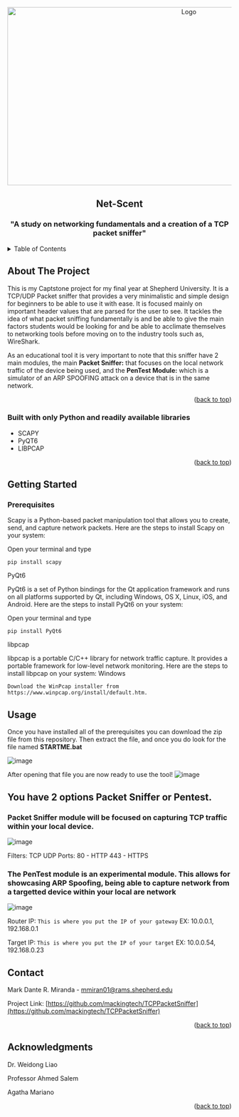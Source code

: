 <!-- PROJECT LOGO -->
<br />
<div align="center">
  <a href="https://github.com/mackingtech/TCPPacketSniffer/">
    <img src="https://user-images.githubusercontent.com/82029531/234121288-df886c2f-973f-42b4-b992-bc1d61ebf9d0.png" alt="Logo" width="800" height="400">
  </a>

  <h2 align="center">Net-Scent</h3>
  <h3 align="center">"A study on networking fundamentals and a creation of a TCP packet sniffer"</h2>
</div>





<!-- TABLE OF CONTENTS -->
<details>
  <summary>Table of Contents</summary>
  <ol>
    <li>
      <a href="#about-the-project">About The Project</a>
      <ul>
        <li><a href="#built-with">Built With</a></li>
      </ul>
    </li>
    <li>
      <a href="#getting-started">Getting Started</a>
      <ul>
        <li><a href="#prerequisites">Prerequisites</a></li>
        <li><a href="#installation">Installation</a></li>
      </ul>
    </li>
    <li><a href="#usage">Usage</a></li>
    <li><a href="#acknowledgments">Acknowledgments</a></li>
  </ol>
</details>



<!-- ABOUT THE PROJECT -->
## About The Project


This is my Captstone project for my final year at Shepherd University. It is a TCP/UDP Packet sniffer that provides a very minimalistic and simple design for beginners to be able to use it with ease. It is focused mainly on important header values that are parsed for the user to see. It tackles the idea of what packet sniffing fundamentally is and be able to give the main factors students would be looking for and be able to acclimate themselves to networking tools before moving on to the industry tools such as, WireShark. 

As an educational tool it is very important to note that this sniffer have 2 main modules, the main <b>Packet Sniffer:</b> that focuses on the local network traffic of the device being used, and the <b>PenTest Module:</b> which is a simulator of an ARP SPOOFING attack on a device that is in the same network. 


<p align="right">(<a href="#readme-top">back to top</a>)</p>



### Built with only Python and readily available libraries 

* SCAPY
* PyQT6
* LIBPCAP

<p align="right">(<a href="#readme-top">back to top</a>)</p>



<!-- GETTING STARTED -->
## Getting Started

### Prerequisites

Scapy is a Python-based packet manipulation tool that allows you to create, send, and capture network packets. Here are the steps to install Scapy on your system:

Open your terminal and type
```
pip install scapy
```

PyQt6

PyQt6 is a set of Python bindings for the Qt application framework and runs on all platforms supported by Qt, including Windows, OS X, Linux, iOS, and Android. Here are the steps to install PyQt6 on your system:

Open your terminal and type
```
pip install PyQt6
```

libpcap

libpcap is a portable C/C++ library for network traffic capture. It provides a portable framework for low-level network monitoring. Here are the steps to install libpcap on your system:
Windows

```
Download the WinPcap installer from https://www.winpcap.org/install/default.htm.
```


<!-- USAGE EXAMPLES -->
## Usage
Once you have installed all of the prerequisites you can download the zip file from this repository. Then extract the file, and once you do look for the file named <b>STARTME.bat</b>

![image](https://user-images.githubusercontent.com/82029531/234121974-edd314c2-db16-4ef5-963c-f8bd30dc6afe.png)

After opening that file you are now ready to use the tool!
![image](https://user-images.githubusercontent.com/82029531/234122193-7c25747a-636e-4ec4-8d64-9f3aeb789359.png)


## You have 2 options Packet Sniffer or Pentest.

### Packet Sniffer module will be focused on capturing TCP traffic within your local device.
![image](https://user-images.githubusercontent.com/82029531/234122734-34c4316f-5382-4937-b884-2ca5ab31f3df.png)

Filters:
TCP
UDP
Ports:
80 - HTTP
443 - HTTPS

### The PenTest module is an experimental module. This allows for showcasing ARP Spoofing, being able to capture network from a targetted device within your local are network
![image](https://user-images.githubusercontent.com/82029531/234123578-a7282e42-7bac-4a91-9510-a120abcbf5f1.png)



Router IP: ``` This is where you put the IP of your gateway ``` EX: 10.0.0.1, 192.168.0.1



Target IP: ``` This is where you put the IP of your target ``` EX: 10.0.0.54, 192.168.0.23




<!-- CONTACT -->
## Contact

Mark Dante R. Miranda - mmiran01@rams.shepherd.edu

Project Link: [https://github.com/mackingtech/TCPPacketSniffer](https://github.com/mackingtech/TCPPacketSniffer)

<p align="right">(<a href="#readme-top">back to top</a>)</p>



<!-- ACKNOWLEDGMENTS -->
## Acknowledgments
Dr. Weidong Liao


Professor Ahmed Salem


Agatha Mariano

<p align="right">(<a href="#readme-top">back to top</a>)</p>



